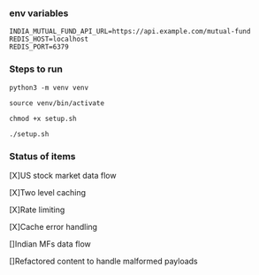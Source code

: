 ### env variables

```
INDIA_MUTUAL_FUND_API_URL=https://api.example.com/mutual-fund
REDIS_HOST=localhost
REDIS_PORT=6379
```

### Steps to run

```
python3 -m venv venv

source venv/bin/activate

chmod +x setup.sh

./setup.sh

```


### Status of items

[X]US stock market data flow

[X]Two level caching

[X]Rate limiting

[X]Cache error handling

[]Indian MFs data flow

[]Refactored content to handle malformed payloads